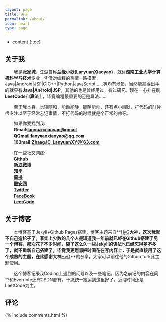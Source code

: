 ```yaml
---
layout: page
title: 关于
permalink: /about/
icon: heart
type: page
---
```


* content
{:toc}

## 关于我
　　我是**张家城**，江湖自称**兰缘小妖(LanyuanXiaoyao)**，就读**湖南工业大学计算机科学与技术**专业，凭借对编程的热情一路摸索，Java|Android|JSP|C|C++|Python|JavaScript……等均有涉猎，当然能拿得出手的就只有**Java|Android|JSP**，其他的也是曾经用过，有过研究。现在一心扑在刷**LeetCode**和**算法**上，毕竟编程最重要的还是算法……

　　至于我本身，比较随和，能动能静，能萌能帅，还有点小幽默，打代码的时候很专注以至于经常忘记事情，不打代码的时候就是个正常的帅哥。

　　如果你要找到我:<br>
　　**Gmail:<lanyuanxiaoyao@gmail>**<br>
　　**QQmail:<lanyuanxiaoyao@qq.com>**<br>
　　**163mail:<ZhangJC_LanyuanXY@163.com>**<br>

　　在一些社交网络:<br>
　　**[Github](https://github.com/lanyuanxiaoyao)**<br>
　　**[新浪微博](http://weibo.com/lanyuanxiaoyao)**<br>
　　**[知乎](https://www.zhihu.com/people/xiao-yao-lan-yuan)**<br>
　　**[简书](http://www.jianshu.com/u/fa2581bc96b2)**<br>
　　**[酷安网](http://www.coolapk.com/u/641442)**<br>
　　**[Twitter](https://twitter.com/lanyuanxiaoyao)**<br>
　　**[FaceBook](https://www.facebook.com/lanyuanxiaoyao)**<br>
　　**[LeetCode](https://leetcode.com/lanyuanxiaoyao/)**<br>

## 关于博客
　　本博客基于Jekyll+Github Pages搭建，博客主题来自**[HyG](https://github.com/Gaohaoyang)**大神，这次我就不自己造轮子了，事实上少数的几个人是知道我一年前就已经在Github搭建了另一个博客，那次花了不少时间，隔了这么久一些Jekyll的语法也已经忘得差不多了，就不重新自己搭建了，毕竟我更愿意把时间花在写内容上，于是就直接用了这个成熟的主题，在此感谢大神**[HyG](https://github.com/Gaohaoyang)**的分享，大家可以前往他的Github fork此主题使用。

　　这个博客记录我Coding上遇到的问题以及一些笔记，因为之前记的内容在简书和Evernote还有CSDN都有，干脆统一搬运到这里好了，近段时间还是LeetCode为主。

## 评论

{% include comments.html %}
